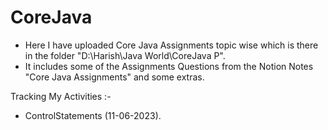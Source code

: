 # CoreJava
- Here I have uploaded Core Java Assignments topic wise which is there in the folder "D:\Harish\Java World\CoreJava P".
- It includes some of the Assignments Questions from the Notion Notes "Core Java Assignments" and some extras.


Tracking My Activities :- 
 - ControlStatements (11-06-2023). 
